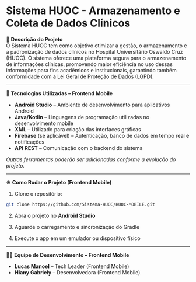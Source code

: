 

# Sistema HUOC - Armazenamento e Coleta de Dados Clínicos

📌 **Descrição do Projeto**  
O Sistema HUOC tem como objetivo otimizar a gestão, o armazenamento e a padronização de dados clínicos no Hospital Universitário Oswaldo Cruz (HUOC). O sistema oferece uma plataforma segura para o armazenamento de informações clínicas, promovendo maior eficiência no uso dessas informações para fins acadêmicos e institucionais, garantindo também conformidade com a Lei Geral de Proteção de Dados (LGPD).

---

🚀 **Tecnologias Utilizadas – Frontend Mobile**

- **Android Studio** – Ambiente de desenvolvimento para aplicativos Android  
- **Java/Kotlin** – Linguagens de programação utilizadas no desenvolvimento mobile  
- **XML** – Utilizado para criação das interfaces gráficas  
- **Firebase** (se aplicável) – Autenticação, banco de dados em tempo real e notificações  
- **API REST** – Comunicação com o backend do sistema

*Outras ferramentas poderão ser adicionadas conforme a evolução do projeto.*

---

⚙️ **Como Rodar o Projeto (Frontend Mobile)**

1. Clone o repositório:

```bash
git clone https://github.com/Sistema-HUOC/HUOC-MOBILE.git
```

2. Abra o projeto no **Android Studio**

3. Aguarde o carregamento e sincronização do Gradle

4. Execute o app em um emulador ou dispositivo físico

---

👨‍💻 **Equipe de Desenvolvimento – Frontend Mobile**

- **Lucas Manoel** – Tech Leader (Frontend Mobile)  
- **Hiany Gabriely** – Desenvolvedora (Frontend Mobile)

